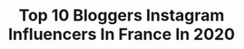 ---
title: Top 10 Bloggers Instagram Influencers In France In 2020
description: >-
  Find top bloggers Instagram influencers in France in 2020. Most popular hashtags: #giveaway #love #concours #moodoftheday.
platform: Instagram
profiles:
  - username: "amybnt"
    fullname: >-
      Amélie
    location: "France"
    followers: 10454
    engagement: 2121
    commentsToLikes: 0.083965
    id: ck9wfappco01d0j78r4pvho9g
    verified: false
    hashtags: "#heishizlook, #benakd, #giveaway, #inesmaphoto"
  - username: "manonlaime"
    fullname: >-
      ManonLaime
    location: "France"
    followers: 129444
    engagement: 947
    commentsToLikes: 0.043695
    id: ck1362bnm4esl0i19gnrxd3e3
    verified: false
    hashtags: "#manonlaimexconforama, #silkdress, #bridetobe2020, #lafamiglia"
  - username: "saskiabzn"
    fullname: >-
      Saskia B.
    location: "France"
    followers: 5261
    engagement: 1826
    commentsToLikes: 0.129257
    id: ck8t0z0n7tuyl0j78cazxo5mm
    verified: false
    hashtags: "#chainbelt, #nastygal, #gothgrunge, #tumblraesthetic"
  - username: "ellesenparlent"
    fullname: >-
      Coralie L.
    location: "France"
    followers: 211936
    engagement: 746
    commentsToLikes: 0.030779
    id: ck0u74czs3p6r0i192wxrrn1s
    verified: false
    hashtags: "#coffretbouquetdegourmandises, #bonnemaman, #mothersday, #heywondermom"
  - username: "naiaroma"
    fullname: >-
      N A I A . R O M A
    location: "France"
    followers: 26314
    engagement: 638
    commentsToLikes: 0.190062
    id: ck6005716cyz70i14ku7ksd41
    verified: false
    hashtags: "#elitenetflix, #summervibes, #beautybox, #love"
  - username: "lola_rossi_"
    fullname: >-
      𝐋𝐨𝐥𝐚 𝐑𝐨𝐬𝐬𝐢
    location: "France"
    followers: 323660
    engagement: 532
    commentsToLikes: 0.035011
    id: ck13cxanm2mb70i19nf1oq7om
    verified: false
    hashtags: "#lolarossihome, #summer, #happiness, #happyfamily"
  - username: "mint.stories"
    fullname: >-
      Zvezdelina Tsolova
    location: "France"
    followers: 20117
    engagement: 728
    commentsToLikes: 0.067358
    id: ck5by4p84op3h0i11clbbd64s
    verified: false
    hashtags: "#minimalfashion, #womenswear, #desserts, #happy30"
  - username: "cyrielledrt"
    fullname: >-
      Cyrielle ♡ | Blogger
    location: "France"
    followers: 2536
    engagement: 2195
    commentsToLikes: 0.297263
    id: ckap4yu1s9fa10i78numiaogc
    verified: false
    hashtags: "#inked, #bluejean, #giftideas, #fashionclothes"
  - username: "ornellagabriella"
    fullname: >-
      🌺Ornella🌺
    location: "France"
    followers: 18170
    engagement: 713
    commentsToLikes: 0.112044
    id: ck0w3amewsf4n0i19oaz4l0f4
    verified: false
    hashtags: "#naturalbeaty, #crueltyfree, #sun, #girls"
  - username: "inesduhard"
    fullname: >-
      Ines Duhard 🌺🤙🏼🐚🌻🌎
    location: "France"
    followers: 54481
    engagement: 520
    commentsToLikes: 0.056572
    id: ck14gu92l722g0i19b5w5ankp
    verified: false
    hashtags: "#lockdown, #frenchriviera, #jeuconcours, #morningroutine"
---